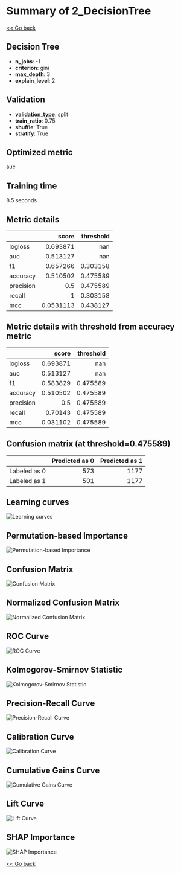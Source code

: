 # Summary of 2_DecisionTree

[<< Go back](../README.md)

## Decision Tree

- **n_jobs**: -1
- **criterion**: gini
- **max_depth**: 3
- **explain_level**: 2

## Validation

- **validation_type**: split
- **train_ratio**: 0.75
- **shuffle**: True
- **stratify**: True

## Optimized metric

auc

## Training time

8.5 seconds

## Metric details

|           |     score |   threshold |
|:----------|----------:|------------:|
| logloss   | 0.693871  |  nan        |
| auc       | 0.513127  |  nan        |
| f1        | 0.657266  |    0.303158 |
| accuracy  | 0.510502  |    0.475589 |
| precision | 0.5       |    0.475589 |
| recall    | 1         |    0.303158 |
| mcc       | 0.0531113 |    0.438127 |

## Metric details with threshold from accuracy metric

|           |    score |   threshold |
|:----------|---------:|------------:|
| logloss   | 0.693871 |  nan        |
| auc       | 0.513127 |  nan        |
| f1        | 0.583829 |    0.475589 |
| accuracy  | 0.510502 |    0.475589 |
| precision | 0.5      |    0.475589 |
| recall    | 0.70143  |    0.475589 |
| mcc       | 0.031102 |    0.475589 |

## Confusion matrix (at threshold=0.475589)

|              |   Predicted as 0 |   Predicted as 1 |
|:-------------|-----------------:|-----------------:|
| Labeled as 0 |              573 |             1177 |
| Labeled as 1 |              501 |             1177 |

## Learning curves

![Learning curves](learning_curves.png)

## Permutation-based Importance

![Permutation-based Importance](permutation_importance.png)

## Confusion Matrix

![Confusion Matrix](confusion_matrix.png)

## Normalized Confusion Matrix

![Normalized Confusion Matrix](confusion_matrix_normalized.png)

## ROC Curve

![ROC Curve](roc_curve.png)

## Kolmogorov-Smirnov Statistic

![Kolmogorov-Smirnov Statistic](ks_statistic.png)

## Precision-Recall Curve

![Precision-Recall Curve](precision_recall_curve.png)

## Calibration Curve

![Calibration Curve](calibration_curve_curve.png)

## Cumulative Gains Curve

![Cumulative Gains Curve](cumulative_gains_curve.png)

## Lift Curve

![Lift Curve](lift_curve.png)

## SHAP Importance

![SHAP Importance](shap_importance.png)

[<< Go back](../README.md)
